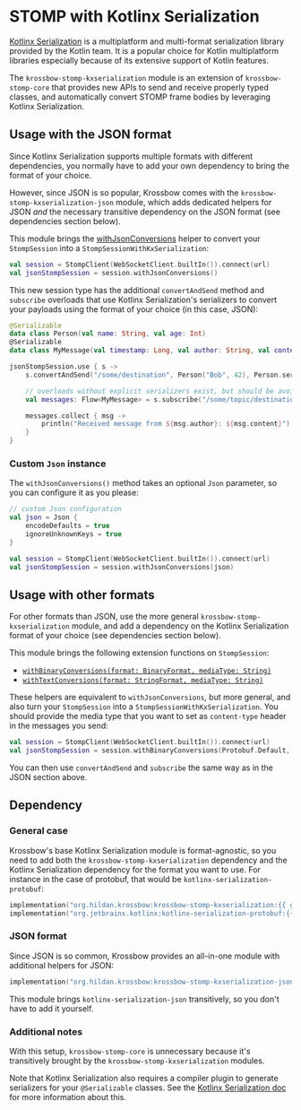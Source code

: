 # STOMP with Kotlinx Serialization

[Kotlinx Serialization](https://github.com/Kotlin/kotlinx.serialization) is a multiplatform and multi-format
serialization library provided by the Kotlin team.
It is a popular choice for Kotlin multiplatform libraries especially because of its extensive support of Kotlin features.

The `krossbow-stomp-kxserialization` module is an extension of `krossbow-stomp-core` that provides new APIs to 
send and receive properly typed classes, and automatically convert STOMP frame bodies by leveraging Kotlinx Serialization.

## Usage with the JSON format

Since Kotlinx Serialization supports multiple formats with different dependencies, you normally have to add your own
dependency to bring the format of your choice.

However, since JSON is so popular, Krossbow comes with the `krossbow-stomp-kxserialization-json` module, which adds 
dedicated helpers for JSON *and* the necessary transitive dependency on the JSON format (see dependencies section below).

This module brings the [withJsonConversions](../../kdoc/krossbow-stomp-kxserialization-json/org.hildan.krossbow.stomp.conversions.kxserialization.json/with-json-conversions.html)
helper to convert your `StompSession` into a `StompSessionWithKxSerialization`:

```kotlin
val session = StompClient(WebSocketClient.builtIn()).connect(url)
val jsonStompSession = session.withJsonConversions()
```

This new session type has the additional `convertAndSend` method and `subscribe` overloads that use Kotlinx
Serialization's serializers to convert your payloads using the format of your choice (in this case, JSON):

```kotlin
@Serializable
data class Person(val name: String, val age: Int)
@Serializable
data class MyMessage(val timestamp: Long, val author: String, val content: String)

jsonStompSession.use { s ->
    s.convertAndSend("/some/destination", Person("Bob", 42), Person.serializer()) 

    // overloads without explicit serializers exist, but should be avoided if you also target JavaScript
    val messages: Flow<MyMessage> = s.subscribe("/some/topic/destination", MyMessage.serializer())

    messages.collect { msg ->
        println("Received message from ${msg.author}: ${msg.content}")
    }
}
```

### Custom `Json` instance

The `withJsonConversions()` method takes an optional `Json` parameter, so you can configure it as you please:

```kotlin
// custom Json configuration
val json = Json {
    encodeDefaults = true
    ignoreUnknownKeys = true
}

val session = StompClient(WebSocketClient.builtIn()).connect(url)
val jsonStompSession = session.withJsonConversions(json)
```

## Usage with other formats

For other formats than JSON, use the more general `krossbow-stomp-kxserialization` module, and add a dependency on the
Kotlinx Serialization format of your choice (see dependencies section below).

This module brings the following extension functions on `StompSession`:

- [`withBinaryConversions(format: BinaryFormat, mediaType: String)`](../../kdoc/krossbow-stomp-kxserialization/org.hildan.krossbow.stomp.conversions.kxserialization/with-binary-conversions.html)
- [`withTextConversions(format: StringFormat, mediaType: String)`](../../kdoc/krossbow-stomp-kxserialization/org.hildan.krossbow.stomp.conversions.kxserialization/with-text-conversions.html)

These helpers are equivalent to `withJsonConversions`, but more general, and also turn your `StompSession` into a
`StompSessionWithKxSerialization`.
You should provide the media type that you want to set as `content-type` header in the messages you send:

```kotlin
val session = StompClient(WebSocketClient.builtIn()).connect(url)
val jsonStompSession = session.withBinaryConversions(Protobuf.Default, "application/x-protobuf")
```

You can then use `convertAndSend` and `subscribe` the same way as in the JSON section above.

## Dependency

### General case

Krossbow's base Kotlinx Serialization module is format-agnostic, so you need to add both the
`krossbow-stomp-kxserialization` dependency and the Kotlinx Serialization dependency for the format you want to use.
For instance in the case of protobuf, that would be `kotlinx-serialization-protobuf`:

```kotlin
implementation("org.hildan.krossbow:krossbow-stomp-kxserialization:{{ git.short_tag }}")
implementation("org.jetbrains.kotlinx:kotlinx-serialization-protobuf:{{ versions.kotlinxSerialization }}")
```

### JSON format

Since JSON is so common, Krossbow provides an all-in-one module with additional helpers for JSON:

```kotlin
implementation("org.hildan.krossbow:krossbow-stomp-kxserialization-json:{{ git.short_tag }}")
```

This module brings `kotlinx-serialization-json` transitively, so you don't have to add it yourself.

### Additional notes

With this setup, `krossbow-stomp-core` is unnecessary because it's transitively brought by the
`krossbow-stomp-kxserialization` modules.

Note that Kotlinx Serialization also requires a compiler plugin to generate serializers for your `@Serializable` classes.
See the [Kotlinx Serialization doc](https://github.com/Kotlin/kotlinx.serialization#dependency-on-the-json-library)
for more information about this.
